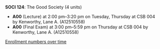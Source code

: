 **SOCI 124**: The Good Society (4 units)

- **A00** (Lecture) at 2:00 pm–3:20 pm on Tuesday, Thursday at CSB 004 by Kenworthy, Lane A. (A12510558)
- **A00** (Final Exam) at 3:00 pm–5:59 pm on Thursday at CSB 004 by Kenworthy, Lane A. (A12510558)

[Enrollment numbers over time](./SOCI124.tsv)
